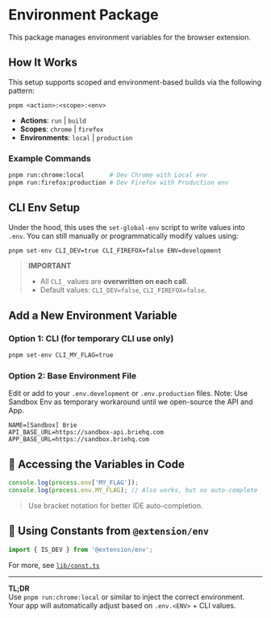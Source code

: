 # Environment Package

This package manages environment variables for the browser extension.

## How It Works

This setup supports scoped and environment-based builds via the following pattern:

```
pnpm <action>:<scope>:<env>
```

- **Actions**: `run` | `build`
- **Scopes**: `chrome` | `firefox`
- **Environments**: `local` | `production`

### Example Commands

```bash
pnpm run:chrome:local       # Dev Chrome with Local env
pnpm run:firefox:production # Dev Firefox with Production env
```

## CLI Env Setup

Under the hood, this uses the `set-global-env` script to write values into `.env`. You can still manually or programmatically modify values using:

```bash
pnpm set-env CLI_DEV=true CLI_FIREFOX=false ENV=development
```

> **IMPORTANT**
>
> - All `CLI_` values are **overwritten on each call**.
> - Default values: `CLI_DEV=false`, `CLI_FIREFOX=false`.

## Add a New Environment Variable

### Option 1: CLI (for temporary CLI use only)

```bash
pnpm set-env CLI_MY_FLAG=true
```

### Option 2: Base Environment File

Edit or add to your `.env.development` or `.env.production` files.
Note: Use Sandbox Env as temporary workaround until we open-source the API and App.

```env
NAME=[Sandbox] Brie
API_BASE_URL=https://sandbox-api.briehq.com
APP_BASE_URL=https://sandbox.briehq.com
```

## 🔁 Accessing the Variables in Code

```ts
console.log(process.env['MY_FLAG']);
console.log(process.env.MY_FLAG); // Also works, but no auto-complete
```

> Use bracket notation for better IDE auto-completion.

## 🔂 Using Constants from `@extension/env`

```ts
import { IS_DEV } from '@extension/env';
```

For more, see [`lib/const.ts`](lib/const.ts)

---

**TL;DR**  
Use `pnpm run:chrome:local` or similar to inject the correct environment.  
Your app will automatically adjust based on `.env.<ENV>` + CLI values.
